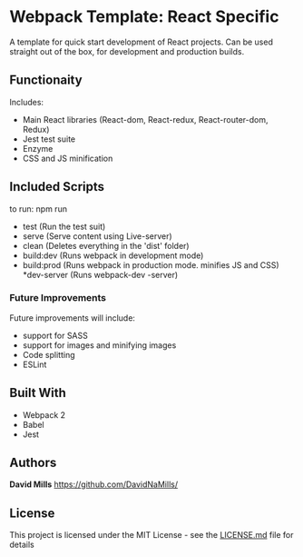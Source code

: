 # Webpack Template: React Specific

A template for quick start development of React projects.
Can be used straight out of the box, for development and production builds.


## Functionaity
Includes:

* Main React libraries (React-dom, React-redux, React-router-dom, Redux)
* Jest test suite
* Enzyme
* CSS and JS minification


## Included Scripts

to run: npm run
* test          (Run the test suit)
* serve         (Serve content using Live-server)
* clean         (Deletes everything in the 'dist' folder)
* build:dev     (Runs webpack in development mode)
* build:prod    (Runs webpack in production mode. minifies JS and CSS)
*dev-server     (Runs webpack-dev -server)


### Future Improvements

Future improvements will include:
* support for SASS
* support for images and minifying images
* Code splitting
* ESLint


## Built With

* Webpack 2
* Babel
* Jest


## Authors

**David Mills** https://github.com/DavidNaMills/


## License

This project is licensed under the MIT License - see the [LICENSE.md](LICENSE.md) file for details